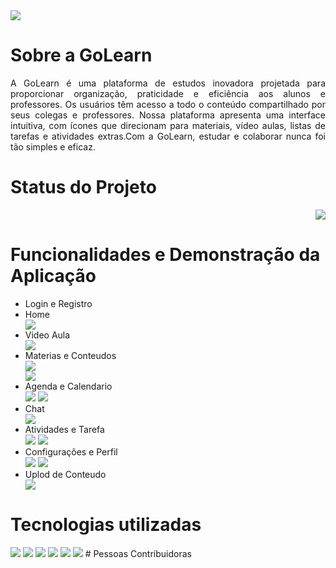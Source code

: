 <img src="/images/GoLearn Banner.png">

# Sobre a GoLearn
<p align="justify">A GoLearn é uma plataforma de estudos inovadora projetada para proporcionar organização, praticidade e eficiência aos alunos e professores. Os usuários têm acesso a todo o conteúdo compartilhado por seus colegas e professores. Nossa plataforma apresenta uma interface intuitiva, com ícones que direcionam para materiais, vídeo aulas, listas de tarefas e atividades extras.Com a GoLearn, estudar e colaborar nunca foi tão simples e eficaz.</p>

# Status do Projeto
<p align="right"><img src="http://img.shields.io/static/v1?label=STATUS&message=EM%20DESENVOLVIMENTO&color=GREEN&style=for-the-badge"/></p>

# Funcionalidades e Demonstração da Aplicação
<ul>
<li>Login e Registro</li>
<li>Home</li>
<img src="/images/Home.png">
<li>Video Aula</li>
<img src="/images/Vídeo aula.png">
<li>Materias e Conteudos</li>
<img src="/images/Materiais.png">
<br>
<img src="/images/Conteúdos.png">
<li>Agenda e Calendario</li>
<img src="/images/Sua agenda.png">
<img src="/images/Calendário.png">
<li>Chat</li>
<img src="/images/Mensagens.png">
<li>Atividades e Tarefa</li>
<img src="/images/Atividades.png">
<img src="/images/Tarefas.png">
<li>Configurações e Perfil</li>
<img src="/images/Configurações.png">
<img src="/images/Configurações de conta.png">
<li>Uplod de Conteudo</li>
<img src="/images/Upload de conteúdos.png">
</ul>

# Tecnologias utilizadas
<img src="/images/html-5.png">
<img src="/images/css-3.png">
<img src="/images/figma.png">
<img src="/images/bootstrap.png">
<img src="/images/bootstrap.png">
<img src="/images/php.png">
# Pessoas Contribuidoras